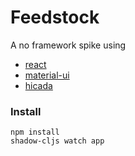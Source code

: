 # Feedstock

A no framework spike using 
  - [react](https://reactjs.org) 
  - [material-ui](https://material-ui.com)
  - [hicada](https://github.com/rauhs/hicada)
  
### Install
```
npm install
shadow-cljs watch app
```
